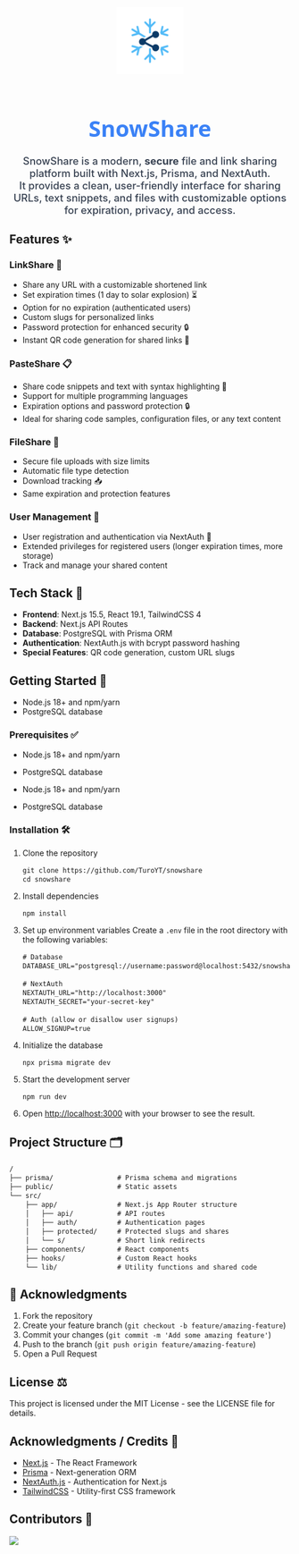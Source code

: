 <p align="center">
   <img src="public/logo.svg" alt="SnowShare Logo" width="120" style="margin-bottom: 10px;" />
</p>

<h1 align="center" style="font-family: 'Segoe UI', Arial, sans-serif; color: #3b82f6; font-size: 2.5rem; margin-bottom: 0.5em;">SnowShare</h1>

<p align="center" style="font-size: 1.15rem; color: #374151; font-weight: 500; margin-bottom: 1.5em;">
   SnowShare is a modern, <b>secure</b> file and link sharing platform built with Next.js, Prisma, and NextAuth.<br>
   It provides a clean, user-friendly interface for sharing URLs, text snippets, and files with customizable options for expiration, privacy, and access.
</p>

## Features ✨

### LinkShare 🔗
- Share any URL with a customizable shortened link
- Set expiration times (1 day to solar explosion) ⏳
- Option for no expiration (authenticated users)
- Custom slugs for personalized links
- Password protection for enhanced security 🔒
- Instant QR code generation for shared links 📱

### PasteShare 📋
- Share code snippets and text with syntax highlighting 🎨
- Support for multiple programming languages
- Expiration options and password protection 🔒
- Ideal for sharing code samples, configuration files, or any text content

### FileShare 📁
- Secure file uploads with size limits
- Automatic file type detection
- Download tracking 📥
- Same expiration and protection features

### User Management 👥
- User registration and authentication via NextAuth 🔑
- Extended privileges for registered users (longer expiration times, more storage)
- Track and manage your shared content

## Tech Stack 🧰

- **Frontend**: Next.js 15.5, React 19.1, TailwindCSS 4
- **Backend**: Next.js API Routes
- **Database**: PostgreSQL with Prisma ORM
- **Authentication**: NextAuth.js with bcrypt password hashing
- **Special Features**: QR code generation, custom URL slugs

## Getting Started 🚀

- Node.js 18+ and npm/yarn
- PostgreSQL database
### Prerequisites ✅
- Node.js 18+ and npm/yarn
- PostgreSQL database

- Node.js 18+ and npm/yarn
- PostgreSQL database

### Installation 🛠️

1. Clone the repository
   ```
   git clone https://github.com/TuroYT/snowshare
   cd snowshare
   ```

2. Install dependencies
   ```
   npm install
   ```

3. Set up environment variables
   Create a `.env` file in the root directory with the following variables:
   ```
   # Database
   DATABASE_URL="postgresql://username:password@localhost:5432/snowshare"
   
   # NextAuth
   NEXTAUTH_URL="http://localhost:3000"
   NEXTAUTH_SECRET="your-secret-key"

   # Auth (allow or disallow user signups)
   ALLOW_SIGNUP=true
   ```

4. Initialize the database
   ```
   npx prisma migrate dev
   ```

5. Start the development server
   ```
   npm run dev
   ```

6. Open [http://localhost:3000](http://localhost:3000) with your browser to see the result.

## Project Structure 🗂️

```
/
├── prisma/                # Prisma schema and migrations
├── public/                # Static assets
└── src/
    ├── app/               # Next.js App Router structure
    │   ├── api/           # API routes
    │   ├── auth/          # Authentication pages
    │   ├── protected/     # Protected slugs and shares
    │   └── s/             # Short link redirects
    ├── components/        # React components
    ├── hooks/             # Custom React hooks
    └── lib/               # Utility functions and shared code
```

## 🙏 Acknowledgments

1. Fork the repository
2. Create your feature branch (`git checkout -b feature/amazing-feature`)
3. Commit your changes (`git commit -m 'Add some amazing feature'`)
4. Push to the branch (`git push origin feature/amazing-feature`)
5. Open a Pull Request

## License ⚖️

This project is licensed under the MIT License - see the LICENSE file for details.

## Acknowledgments / Credits 🙌

- [Next.js](https://nextjs.org/) - The React Framework
- [Prisma](https://www.prisma.io/) - Next-generation ORM
- [NextAuth.js](https://next-auth.js.org/) - Authentication for Next.js
- [TailwindCSS](https://tailwindcss.com/) - Utility-first CSS framework

## Contributors 👥

[![](https://opencollective.com/html-react-parser/contributors.svg?width=890&button=false)](https://github.com/TuroYT/snowshare/graphs/contributors)
